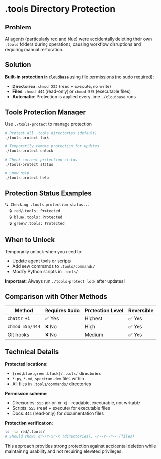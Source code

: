 # .tools Directory Protection

## Problem

AI agents (particularly red and blue) were accidentally deleting their own `.tools` folders during operations, causing workflow disruptions and requiring manual restoration.

## Solution

**Built-in protection in `cloudbase`** using file permissions (no sudo required):

- **Directories**: `chmod 555` (read + execute, no write)
- **Files**: `chmod 444` (read-only) or `chmod 555` (executable files)
- **Automatic**: Protection is applied every time `./cloudbase` runs

## Tools Protection Manager

Use `./tools-protect` to manage protection:

```bash
# Protect all .tools directories (default)
./tools-protect lock

# Temporarily remove protection for updates  
./tools-protect unlock

# Check current protection status
./tools-protect status

# Show help
./tools-protect help
```

## Protection Status Examples

```
🔍 Checking .tools protection status...
  🔒 red/.tools: Protected
  🔒 blue/.tools: Protected  
  🔒 green/.tools: Protected
```

## When to Unlock

Temporarily unlock when you need to:
- Update agent tools or scripts
- Add new commands to `.tools/commands/`
- Modify Python scripts in `.tools/`

**Important**: Always run `./tools-protect lock` after updates!

## Comparison with Other Methods

| Method | Requires Sudo | Protection Level | Reversible |
|--------|---------------|------------------|------------|
| `chattr +i` | ✅ Yes | Highest | ✅ Yes |
| `chmod 555/444` | ❌ No | High | ✅ Yes |
| Git hooks | ❌ No | Medium | ✅ Yes |

## Technical Details

**Protected locations**:
- `{red,blue,green,black}/.tools/` directories
- `*.py`, `*.md`, `spectrum-dev` files within
- All files in `.tools/commands/` directories

**Permission scheme**:
- Directories: `555` (dr-xr-xr-x) - readable, executable, not writable
- Scripts: `555` (read + execute) for executable files
- Docs: `444` (read-only) for documentation files

**Protection verification**:
```bash
ls -la red/.tools/
# Should show: dr-xr-xr-x (directories), -r--r--r-- (files)
```

This approach provides strong protection against accidental deletion while maintaining usability and not requiring elevated privileges.